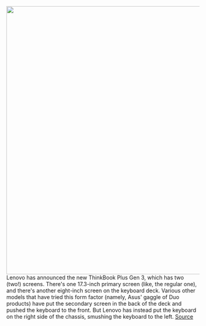 <img src='https://cdn.vox-cdn.com/thumbor/aBna3T0bxp6TyfgjbwpUEC5l0A4=/0x0:2040x1360/1200x800/filters:focal(857x517:1183x843)/cdn.vox-cdn.com/uploads/chorus_image/image/70350384/mchin_200331_4955_0013.0.jpg' width='700px' /><br/>
Lenovo has announced the new ThinkBook Plus Gen 3, which has two (two!) screens. There's one 17.3-inch primary screen (like, the regular one), and there's another eight-inch screen on the keyboard deck. Various other models that have tried this form factor (namely, Asus' gaggle of Duo products) have put the secondary screen in the back of the deck and pushed the keyboard to the front. But Lenovo has instead put the keyboard on the right side of the chassis, smushing the keyboard to the left.
<a href='https://www.theverge.com/2022/1/5/22868004/lenovo-thinkbook-plus-gen-3-business-laptop-price-specs'> Source <a/>